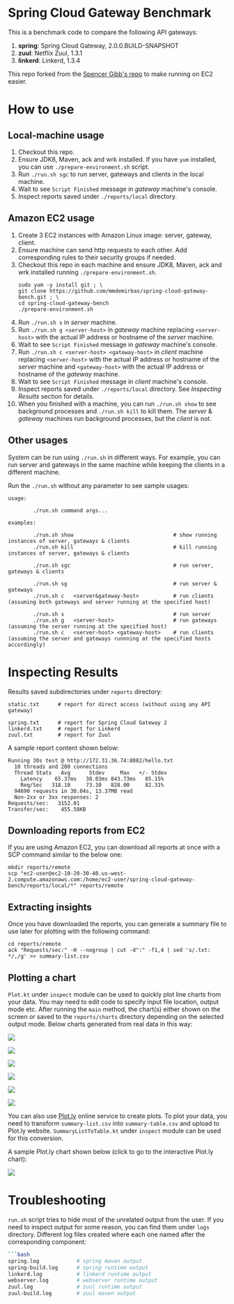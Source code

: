 Spring Cloud Gateway Benchmark
==============================

This is a benchmark code to compare the following API gateways:

1. **spring**: Spring Cloud Gateway, 2.0.0.BUILD-SNAPSHOT
2. **zuul**: Netflix Zuul, 1.3.1
3. **linkerd**: Linkerd, 1.3.4

This repo forked from the [Spencer Gibb's repo](https://github.com/spencergibb/spring-cloud-gateway-bench)
to make running on EC2 easier.



# How to use

## Local-machine usage

1. Checkout this repo.
2. Ensure JDK8, Maven, ack and wrk installed.
   If you have `yum` installed, you can use `./prepare-environment.sh` script.
3. Run `./run.sh sgc` to run server, gateways and clients in the local machine.
4. Wait to see `Script Finished` message in _gateway_ machine's console.
5. Inspect reports saved under `./reports/local` directory.



## Amazon EC2 usage

1.  Create 3 EC2 instances with Amazon Linux image: server, gateway, client.
2.  Ensure machine can send http requests to each other.
    Add corresponding rules to their security groups if needed.
3.  Checkout this repo in each machine and ensure JDK8, Maven, ack and wrk installed
    running `./prepare-environment.sh`.
    ```
    sudo yum -y install git ; \
    git clone https://github.com/mmdemirbas/spring-cloud-gateway-bench.git ; \
    cd spring-cloud-gateway-bench
    ./prepare-environment.sh
    ```
4.  Run `./run.sh s` in _server_ machine.
5.  Run `./run.sh g <server-host>` in _gateway_ machine replacing
    `<server-host>` with the actual IP address or hostname of the _server_ machine.
6.  Wait to see `Script Finished` message in _gateway_ machine's console.
7.  Run `./run.sh c <server-host> <gateway-host>` in _client_ machine replacing
    `<server-host>` with the actual IP address or hostname of the _server_ machine and
    `<gateway-host>` with the actual IP address or hostname of the _gateway_ machine.
8.  Wait to see `Script Finished` message in _client_ machine's console.
9.  Inspect reports saved under `./reports/local` directory.
    See _Inspecting Results_ section for details.
10. When you finished with a machine, you can run `./run.sh show`
    to see background processes and `./run.sh kill` to kill them.
    The _server_ & _gateway_ machines run background processes, but the _client_ is not.


## Other usages

System can be run using `./run.sh` in different ways. For example, you can
run server and gateways in the same machine while keeping the clients in a
different machine.

Run the `./run.sh` without any parameter to see sample usages:

```
usage:

        ./run.sh command args...

examples:

        ./run.sh show                                # show running instances of server, gateways & clients
        ./run.sh kill                                # kill running instances of server, gateways & clients

        ./run.sh sgc                                 # run server, gateways & clients

        ./run.sh sg                                  # run server & gateways
        ./run.sh c   <server&gateway-host>           # run clients (assuming both gateways and server running at the specified host)

        ./run.sh s                                   # run server
        ./run.sh g   <server-host>                   # run gateways (assuming the server running at the specified host)
        ./run.sh c   <server-host> <gateway-host>    # run clients (assuming the server and gateways runnning at the specified hosts accordingly)
```


# Inspecting Results

Results saved subdirectories under `reports` directory:

```
static.txt      # report for direct access (without using any API gateway)

spring.txt      # report for Spring Cloud Gateway 2
linkerd.txt     # report for Linkerd
zuul.txt        # report for Zuul
```

A sample report content shown below:
```
Running 30s test @ http://172.31.36.74:8082/hello.txt
  10 threads and 200 connections
  Thread Stats   Avg      Stdev     Max   +/- Stdev
    Latency    65.37ms   38.03ms 843.73ms   85.15%
    Req/Sec   318.10     73.10   828.00     82.31%
  94690 requests in 30.04s, 13.37MB read
  Non-2xx or 3xx responses: 2
Requests/sec:   3152.01
Transfer/sec:    455.58KB
```


## Downloading reports from EC2

If you are using Amazon EC2, you can download all reports at once with a
SCP command similar to the below one:
```
mkdir reports/remote
scp "ec2-user@ec2-10-20-30-40.us-west-2.compute.amazonaws.com:/home/ec2-user/spring-cloud-gateway-bench/reports/local/*" reports/remote
```

## Extracting insights

Once you have downloaded the reports, you can generate a summary file
to use later for plotting with the following command:

```
cd reports/remote
ack "Requests/sec:" -H --nogroup | cut -d":" -f1,4 | sed 's/.txt: */,/g' >> summary-list.csv
```


## Plotting a chart

`Plot.kt` under `inspect` module can be used to quickly plot line charts from your data.
You may need to edit code to specify input file location, output mode etc.
After running the `main` method, the chart(s) either shown on the screen
or saved to the `reports/charts` directory depending on the selected
output mode. Below charts generated from real data in this way:

![](reports/charts/local.png)

![](reports/charts/t2.micro.png)

![](reports/charts/c4.large.png)

![](reports/charts/c5.large.png)

![](reports/charts/c5.xlarge.png)

![](reports/charts/c5.2xlarge.png)


You can also use [Plot.ly](https://plot.ly/create/) online service to create plots.
To plot your data, you need to transform `summary-list.csv` into `summary-table.csv`
and upload to Plot.ly website.
`SummaryListToTable.kt` under `inspect` module can be used for this conversion.

A sample Plot.ly chart shown below (click to go to the interactive Plot.ly chart):

[![](reports/charts/plot.ly.png)](https://plot.ly/~mmdemirbas/6/)

# Troubleshooting

`run.sh` script tries to hide most of the unrelated output from the user.
If you need to inspect output for some reason, you can find them under `logs` directory.
Different log files created where each one named after the corresponding component:

```bash
```bash
spring.log            # spring maven output
spring-build.log      # spring runtime output
linkerd.log           # linkerd runtime output
webserver.log         # webserver runtime output
zuul.log              # zuul runtime output
zuul-build.log        # zuul maven output
```
